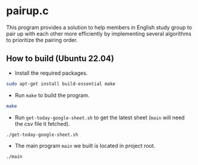 # pairup.c
This program provides a solution to help members in English study group to pair up with each other more efficiently by implementing several algorithms to prioritize the pairing order.

## How to build (Ubuntu 22.04)

- Install the required packages.
```bash
sudo apt-get install build-essential make
```

- Run `make` to build the program.
```bash
make
```

- Run `get-today-google-sheet.sh` to get the latest sheet (`main` will need the csv file it fetched).
```bash
./get-today-google-sheet.sh
```

- The main program `main` we built is located in project root.
```bash
./main
```

